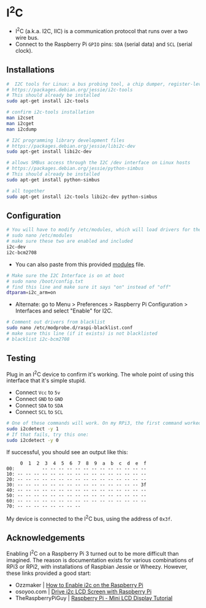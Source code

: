 # I<sup>2</sup>C

* I<sup>2</sup>C (a.k.a. I2C, IIC) is a communication protocol that runs over a two wire bus. 
* Connect to the Raspberry Pi `GPIO` pins: `SDA` (serial data) and `SCL` (serial clock).

## Installations

```bash
#  I2C tools for Linux: a bus probing tool, a chip dumper, register-level access helpers, EEPROM decoding scripts, and more.
# https://packages.debian.org/jessie/i2c-tools
# This should already be installed
sudo apt-get install i2c-tools

# confirm i2c-tools installation
man i2cset
man i2cget
man i2cdump

# I2C programming library development files
# https://packages.debian.org/jessie/libi2c-dev
sudo apt-get install libi2c-dev

# allows SMBus access through the I2C /dev interface on Linux hosts
# https://packages.debian.org/jessie/python-simbus
# This should already be installed
sudo apt-get install python-simbus

# all together
sudo apt-get install i2c-tools libi2c-dev python-simbus
```

## Configuration

```bash
# You will have to modify /etc/modules, which will load drivers for the kernal
# sudo nano /etc/modules
# make sure these two are enabled and included
i2c-dev
i2c-bcm2708
```

* You can also paste from this provided [modules](https://github.com/herereadthis/lutra/blob/master/resources/modules) file.

```bash
# Make sure the I2C Interface is on at boot
# sudo nano /boot/config.txt
# find this line and make sure it says "on" instead of "off"
dtparam=i2c_arm=on
```

* Alternate: go to Menu > Preferences > Raspberry Pi Configuration > Interfaces and select "Enable" for I2C.

```bash
# Comment out drivers from blacklist
sudo nano /etc/modprobe.d/raspi-blacklist.conf
# make sure this line (if it exists) is not blacklisted
# blacklist i2c-bcm2708
```

## Testing

Plug in an I<sup>2</sup>C device to confirm it's working. The whole point of using this interface that it's simple stupid.

* Connect `Vcc` to `5v`
* Connect `GND` to `GND`
* Connect `SDA` to `SDA`
* Connect `SCL` to `SCL`

```bash
# One of these commands will work. On my RPi3, the first command worked
sudo i2cdetect -y 1
# If that fails, try this one:
sudo i2cdetect -y 0
```

If successful, you should see an output like this:

```
     0  1  2  3  4  5  6  7  8  9  a  b  c  d  e  f
00:          -- -- -- -- -- -- -- -- -- -- -- -- -- 
10: -- -- -- -- -- -- -- -- -- -- -- -- -- -- -- -- 
20: -- -- -- -- -- -- -- -- -- -- -- -- -- -- -- -- 
30: -- -- -- -- -- -- -- -- -- -- -- -- -- -- -- 3f 
40: -- -- -- -- -- -- -- -- -- -- -- -- -- -- -- -- 
50: -- -- -- -- -- -- -- -- -- -- -- -- -- -- -- -- 
60: -- -- -- -- -- -- -- -- -- -- -- -- -- -- -- -- 
70: -- -- -- -- -- -- -- -- 
```

My device is connected to the I<sup>2</sup>C bus, using the address of `0x3f`.

## Acknowledgements

Enabling I<sup>2</sup>C on a Raspberry Pi 3 turned out to be more difficult than imagined. The reason is documentation exists for various combinations of RPi3 or RPi2, with installations of Raspbian Jessie or Wheezy. However, these links provided a good start:

* Ozzmaker | [How to Enable i2c on the Raspberry Pi](http://ozzmaker.com/i2c/)
* osoyoo.com | [Drive i2c LCD Screen with Raspberry Pi](http://osoyoo.com/2016/06/01/drive-i2c-lcd-screen-with-raspberry-pi/)
* TheRaspberryPiGuy | [Raspberry Pi - Mini LCD Display Tutorial](https://www.youtube.com/watch?v=fR5XhHYzUK0)

